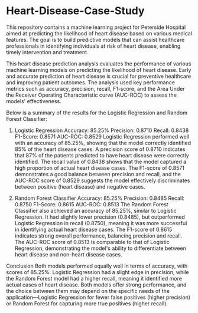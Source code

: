 # Heart-Disease-Case-Study
This repository contains a machine learning project for Peterside Hospital aimed at predicting the likelihood of heart disease based on various medical features. The goal is to build predictive models that can assist healthcare professionals in identifying individuals at risk of heart disease, enabling timely intervention and treatment.

This heart disease prediction analysis evaluates the performance of various machine learning models on predicting the likelihood of heart disease. Early and accurate prediction of heart disease is crucial for preventive healthcare and improving patient outcomes. The analysis used key performance metrics such as accuracy, precision, recall, F1-score, and the Area Under the Receiver Operating Characteristic curve (AUC-ROC) to assess the models' effectiveness.

Below is a summary of the results for the Logistic Regression and Random Forest Classifier:

1. Logistic Regression
Accuracy: 85.25%
Precision: 0.8710
Recall: 0.8438
F1-Score: 0.8571
AUC-ROC: 0.8529
Logistic Regression performed well with an accuracy of 85.25%, showing that the model correctly identified 85% of the heart disease cases. A precision score of 0.8710 indicates that 87% of the patients predicted to have heart disease were correctly identified. The recall value of 0.8438 shows that the model captured a high proportion of actual heart disease cases. The F1-score of 0.8571 demonstrates a good balance between precision and recall, and the AUC-ROC score of 0.8529 suggests the model effectively discriminates between positive (heart disease) and negative cases.

2. Random Forest Classifier
Accuracy: 85.25%
Precision: 0.8485
Recall: 0.8750
F1-Score: 0.8615
AUC-ROC: 0.8513
The Random Forest Classifier also achieved an accuracy of 85.25%, similar to Logistic Regression. It had slightly lower precision (0.8485), but outperformed Logistic Regression in recall (0.8750), meaning it was more successful in identifying actual heart disease cases. The F1-score of 0.8615 indicates strong overall performance, balancing precision and recall. The AUC-ROC score of 0.8513 is comparable to that of Logistic Regression, demonstrating the model's ability to differentiate between heart disease and non-heart disease cases.

Conclusion
Both models performed equally well in terms of accuracy, with scores of 85.25%. Logistic Regression had a slight edge in precision, while the Random Forest model had a higher recall, meaning it identified more actual cases of heart disease. Both models offer strong performance, and the choice between them may depend on the specific needs of the application—Logistic Regression for fewer false positives (higher precision) or Random Forest for capturing more true positives (higher recall).
